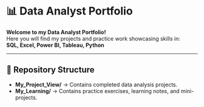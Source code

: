# 📊 Data Analyst Portfolio  

**Welcome to my Data Analyst Portfolio!**  
Here you will find my projects and practice work showcasing skills in:  
**SQL, Excel, Power BI, Tableau, Python**

---
## 📁 Repository Structure  

- **My_Project_View/** → Contains completed data analysis projects.  
- **My_Learning/** → Contains practice exercises, learning notes, and mini-projects.  

